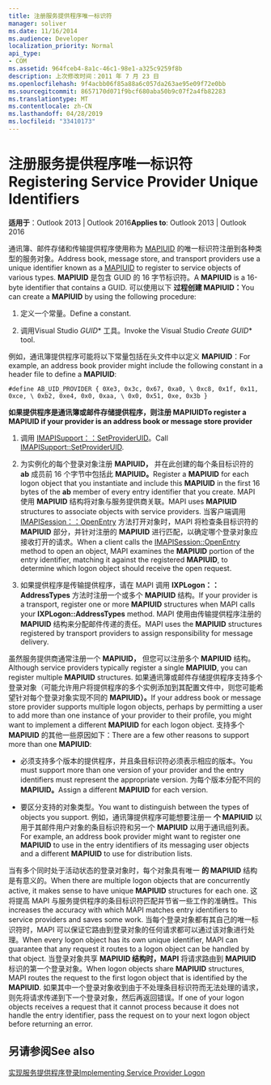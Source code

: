 ```yaml
---
title: 注册服务提供程序唯一标识符
manager: soliver
ms.date: 11/16/2014
ms.audience: Developer
localization_priority: Normal
api_type:
- COM
ms.assetid: 964fceb4-8a1c-46c1-98e1-a325c9259f8b
description: 上次修改时间：2011 年 7 月 23 日
ms.openlocfilehash: 9f4acbb06f85a88a6c057da263ae95e09f72e0bb
ms.sourcegitcommit: 8657170d071f9bcf680aba50b9c07f2a4fb82283
ms.translationtype: MT
ms.contentlocale: zh-CN
ms.lasthandoff: 04/28/2019
ms.locfileid: "33410173"
---
```

# <a name="registering-service-provider-unique-identifiers"></a><span data-ttu-id="a3a51-103">注册服务提供程序唯一标识符</span><span class="sxs-lookup"><span data-stu-id="a3a51-103">Registering Service Provider Unique Identifiers</span></span>

  
  
<span data-ttu-id="a3a51-104">**适用于**：Outlook 2013 | Outlook 2016</span><span class="sxs-lookup"><span data-stu-id="a3a51-104">**Applies to**: Outlook 2013 | Outlook 2016</span></span> 
  
<span data-ttu-id="a3a51-105">通讯簿、邮件存储和传输提供程序使用称为 [MAPIUID](mapiuid.md) 的唯一标识符注册到各种类型的服务对象。</span><span class="sxs-lookup"><span data-stu-id="a3a51-105">Address book, message store, and transport providers use a unique identifier known as a [MAPIUID](mapiuid.md) to register to service objects of various types.</span></span> <span data-ttu-id="a3a51-106">**MAPIUID** 是包含 GUID 的 16 字节标识符。</span><span class="sxs-lookup"><span data-stu-id="a3a51-106">A **MAPIUID** is a 16-byte identifier that contains a GUID.</span></span> <span data-ttu-id="a3a51-107">可以使用以下 **过程创建 MAPIUID：**</span><span class="sxs-lookup"><span data-stu-id="a3a51-107">You can create a **MAPIUID** by using the following procedure:</span></span> 
  
1. <span data-ttu-id="a3a51-108">定义一个常量。</span><span class="sxs-lookup"><span data-stu-id="a3a51-108">Define a constant.</span></span>
    
2. <span data-ttu-id="a3a51-109">调用Visual Studio *GUID*\* 工具。</span><span class="sxs-lookup"><span data-stu-id="a3a51-109">Invoke the Visual Studio *Create GUID*\* tool.</span></span> 
    
<span data-ttu-id="a3a51-110">例如，通讯簿提供程序可能将以下常量包括在头文件中以定义 **MAPIUID**：</span><span class="sxs-lookup"><span data-stu-id="a3a51-110">For example, an address book provider might include the following constant in a header file to define a **MAPIUID**:</span></span>
  
 `#define AB_UID_PROVIDER { 0Xe3, 0x3c, 0x67, 0xa0, \ 0xc8, 0x1f, 0x11, 0xce, \ 0xb2, 0xe4, 0x0, 0xaa, \ 0x0, 0x51, 0xe, 0x3b }`
  
 <span data-ttu-id="a3a51-111">**如果提供程序是通讯簿或邮件存储提供程序，则注册 MAPIUID**</span><span class="sxs-lookup"><span data-stu-id="a3a51-111">**To register a MAPIUID if your provider is an address book or message store provider**</span></span>
  
1. <span data-ttu-id="a3a51-112">调用 [IMAPISupport：：SetProviderUID](imapisupport-setprovideruid.md)。</span><span class="sxs-lookup"><span data-stu-id="a3a51-112">Call [IMAPISupport::SetProviderUID](imapisupport-setprovideruid.md).</span></span>
    
2. <span data-ttu-id="a3a51-113">为实例化的每个登录对象注册 **MAPIUID，** 并在此创建的每个条目标识符的 **ab** 成员前 16 个字节中包括此 **MAPIUID。**</span><span class="sxs-lookup"><span data-stu-id="a3a51-113">Register a **MAPIUID** for each logon object that you instantiate and include this **MAPIUID** in the first 16 bytes of the **ab** member of every entry identifier that you create.</span></span> <span data-ttu-id="a3a51-114">MAPI 使用 **MAPIUID** 结构将对象与服务提供商关联。</span><span class="sxs-lookup"><span data-stu-id="a3a51-114">MAPI uses **MAPIUID** structures to associate objects with service providers.</span></span> <span data-ttu-id="a3a51-115">当客户端调用 [IMAPISession：：OpenEntry](imapisession-openentry.md) 方法打开对象时，MAPI 将检查条目标识符的 **MAPIUID** 部分，并针对注册的 **MAPIUID** 进行匹配，以确定哪个登录对象应接收打开的请求。</span><span class="sxs-lookup"><span data-stu-id="a3a51-115">When a client calls the [IMAPISession::OpenEntry](imapisession-openentry.md) method to open an object, MAPI examines the **MAPIUID** portion of the entry identifier, matching it against the registered **MAPIUID**, to determine which logon object should receive the open request.</span></span>
    
3. <span data-ttu-id="a3a51-116">如果提供程序是传输提供程序，请在 MAPI 调用 **IXPLogon：：AddressTypes** 方法时注册一个或多个 **MAPIUID** 结构。</span><span class="sxs-lookup"><span data-stu-id="a3a51-116">If your provider is a transport, register one or more **MAPIUID** structures when MAPI calls your **IXPLogon::AddressTypes** method.</span></span> <span data-ttu-id="a3a51-117">MAPI 使用由传输提供程序注册的 **MAPIUID** 结构来分配邮件传递的责任。</span><span class="sxs-lookup"><span data-stu-id="a3a51-117">MAPI uses the **MAPIUID** structures registered by transport providers to assign responsibility for message delivery.</span></span> 
    
<span data-ttu-id="a3a51-118">虽然服务提供商通常注册一个 **MAPIUID，** 但您可以注册多个 **MAPIUID** 结构。</span><span class="sxs-lookup"><span data-stu-id="a3a51-118">Although service providers typically register a single **MAPIUID**, you can register multiple **MAPIUID** structures.</span></span> <span data-ttu-id="a3a51-119">如果通讯簿或邮件存储提供程序支持多个登录对象（可能允许用户将提供程序的多个实例添加到其配置文件中，则您可能希望针对每个登录对象实现不同的 **MAPIUID）。**</span><span class="sxs-lookup"><span data-stu-id="a3a51-119">If your address book or message store provider supports multiple logon objects, perhaps by permitting a user to add more than one instance of your provider to their profile, you might want to implement a different **MAPIUID** for each logon object.</span></span> <span data-ttu-id="a3a51-120">支持多个 **MAPIUID** 的其他一些原因如下：</span><span class="sxs-lookup"><span data-stu-id="a3a51-120">There are a few other reasons to support more than one **MAPIUID**:</span></span>
  
- <span data-ttu-id="a3a51-121">必须支持多个版本的提供程序，并且条目标识符必须表示相应的版本。</span><span class="sxs-lookup"><span data-stu-id="a3a51-121">You must support more than one version of your provider and the entry identifiers must represent the appropriate version.</span></span> <span data-ttu-id="a3a51-122">为每个版本分配不同的 **MAPIUID。**</span><span class="sxs-lookup"><span data-stu-id="a3a51-122">Assign a different **MAPIUID** for each version.</span></span> 
    
- <span data-ttu-id="a3a51-123">要区分支持的对象类型。</span><span class="sxs-lookup"><span data-stu-id="a3a51-123">You want to distinguish between the types of objects you support.</span></span> <span data-ttu-id="a3a51-124">例如，通讯簿提供程序可能想要注册一 **个 MAPIUID** 以用于其邮件用户对象的条目标识符和另一个 **MAPIUID** 以用于通讯组列表。</span><span class="sxs-lookup"><span data-stu-id="a3a51-124">For example, an address book provider might want to register one **MAPIUID** to use in the entry identifiers of its messaging user objects and a different **MAPIUID** to use for distribution lists.</span></span> 
    
<span data-ttu-id="a3a51-125">当有多个同时处于活动状态的登录对象时，每个对象具有唯一 **的 MAPIUID** 结构是有意义的。</span><span class="sxs-lookup"><span data-stu-id="a3a51-125">When there are multiple logon objects that are concurrently active, it makes sense to have unique **MAPIUID** structures for each one.</span></span> <span data-ttu-id="a3a51-126">这将提高 MAPI 与服务提供程序的条目标识符匹配并节省一些工作的准确性。</span><span class="sxs-lookup"><span data-stu-id="a3a51-126">This increases the accuracy with which MAPI matches entry identifiers to service providers and saves some work.</span></span> <span data-ttu-id="a3a51-127">当每个登录对象都有其自己的唯一标识符时，MAPI 可以保证它路由到登录对象的任何请求都可以通过该对象进行处理。</span><span class="sxs-lookup"><span data-stu-id="a3a51-127">When every logon object has its own unique identifier, MAPI can guarantee that any request it routes to a logon object can be handled by that object.</span></span> <span data-ttu-id="a3a51-128">当登录对象共享 **MAPIUID 结构时，MAPI** 将请求路由到 **MAPIUID** 标识的第一个登录对象。</span><span class="sxs-lookup"><span data-stu-id="a3a51-128">When logon objects share **MAPIUID** structures, MAPI routes the request to the first logon object that is identified by the **MAPIUID**.</span></span> <span data-ttu-id="a3a51-129">如果其中一个登录对象收到由于不处理条目标识符而无法处理的请求，则先将请求传递到下一个登录对象，然后再返回错误。</span><span class="sxs-lookup"><span data-stu-id="a3a51-129">If one of your logon objects receives a request that it cannot process because it does not handle the entry identifier, pass the request on to your next logon object before returning an error.</span></span>
  
## <a name="see-also"></a><span data-ttu-id="a3a51-130">另请参阅</span><span class="sxs-lookup"><span data-stu-id="a3a51-130">See also</span></span>



[<span data-ttu-id="a3a51-131">实现服务提供程序登录</span><span class="sxs-lookup"><span data-stu-id="a3a51-131">Implementing Service Provider Logon</span></span>](implementing-service-provider-logon.md)

